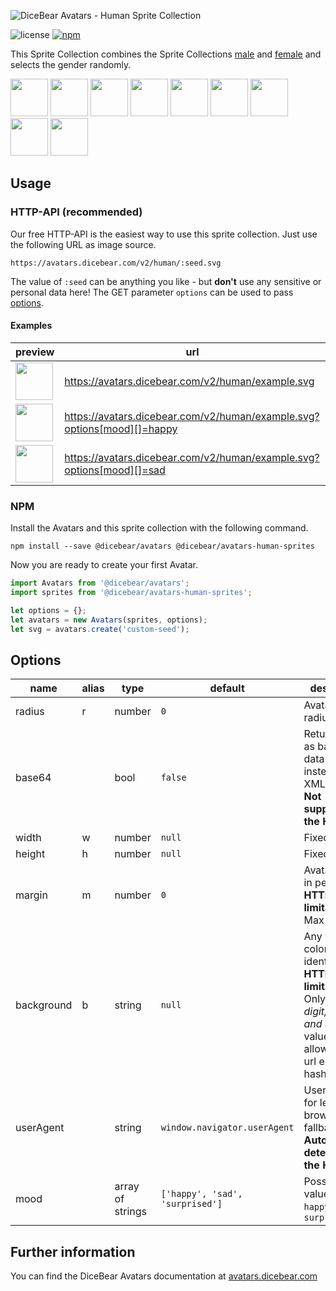 ![DiceBear Avatars - Human Sprite Collection](https://raw.githubusercontent.com/DiceBear/avatars/master/packages/avatars-human-sprites/banner.svg?sanitize=true)

![license](https://img.shields.io/npm/l/@dicebear/avatars-human-sprites.svg?style=flat-square)
[![npm](https://img.shields.io/npm/v/@dicebear/avatars-human-sprites.svg?style=flat-square)](https://www.npmjs.com/package/@dicebear/avatars-human-sprites)

This Sprite Collection combines the Sprite Collections [male](https://www.npmjs.com/package/@dicebear/avatars-male-sprites) and [female](https://www.npmjs.com/package/@dicebear/avatars-female-sprites) and selects the gender randomly.

<p>
    <img src="https://avatars.dicebear.com/v2/human/1.svg" width="60" />
    <img src="https://avatars.dicebear.com/v2/human/2.svg" width="60" />
    <img src="https://avatars.dicebear.com/v2/human/3.svg" width="60" />
    <img src="https://avatars.dicebear.com/v2/human/4.svg" width="60" />
    <img src="https://avatars.dicebear.com/v2/human/5.svg" width="60" />
    <img src="https://avatars.dicebear.com/v2/human/6.svg" width="60" />
    <img src="https://avatars.dicebear.com/v2/human/7.svg" width="60" />
    <img src="https://avatars.dicebear.com/v2/human/8.svg" width="60" />
    <img src="https://avatars.dicebear.com/v2/human/9.svg" width="60" />
</p>

## Usage

### HTTP-API (recommended)

Our free HTTP-API is the easiest way to use this sprite collection. Just use the following URL as image source.

    https://avatars.dicebear.com/v2/human/:seed.svg

The value of `:seed` can be anything you like - but **don't** use any sensitive or personal data here! The GET parameter
`options` can be used to pass [options](#options).

#### Examples

| preview                                                                                          | url                                                                     |
| ------------------------------------------------------------------------------------------------ | ----------------------------------------------------------------------- |
| <img src="https://avatars.dicebear.com/v2/human/example.svg" width="60" />                       | https://avatars.dicebear.com/v2/human/example.svg                       |
| <img src="https://avatars.dicebear.com/v2/human/example.svg?options[mood][]=happy" width="60" /> | https://avatars.dicebear.com/v2/human/example.svg?options[mood][]=happy |
| <img src="https://avatars.dicebear.com/v2/human/example.svg?options[mood][]=sad" width="60" />   | https://avatars.dicebear.com/v2/human/example.svg?options[mood][]=sad   |

### NPM

Install the Avatars and this sprite collection with the following command.

    npm install --save @dicebear/avatars @dicebear/avatars-human-sprites

Now you are ready to create your first Avatar.

```js
import Avatars from '@dicebear/avatars';
import sprites from '@dicebear/avatars-human-sprites';

let options = {};
let avatars = new Avatars(sprites, options);
let svg = avatars.create('custom-seed');
```

## Options

| name       | alias | type             | default                         | description                                                                                                                                       |
| ---------- | ----- | ---------------- | ------------------------------- | ------------------------------------------------------------------------------------------------------------------------------------------------- |
| radius     | r     | number           | `0`                             | Avatar border radius                                                                                                                              |
| base64     |       | bool             | `false`                         | Return avatar as base64 data uri instead of XML <br> **Not supported by the HTTP API**                                                            |
| width      | w     | number           | `null`                          | Fixed width                                                                                                                                       |
| height     | h     | number           | `null`                          | Fixed height                                                                                                                                      |
| margin     | m     | number           | `0`                             | Avatar margin in percent<br> **HTTP-API limitation** Max value `25`                                                                               |
| background | b     | string           | `null`                          | Any valid color identifier<br> **HTTP-API limitation** Only hex _(3-digit, 6-digit and 8-digit)_ values are allowed. Use url encoded hash: `%23`. |
| userAgent  |       | string           | `window.navigator.userAgent`    | User-Agent for legacy browser fallback<br> **Automatically detected by the HTTP API**                                                             |
| mood       |       | array of strings | `['happy', 'sad', 'surprised']` | Possible values: `sad`, `happy`, `surprised`                                                                                                      |

## Further information

You can find the DiceBear Avatars documentation at [avatars.dicebear.com](https://avatars.dicebear.com)
